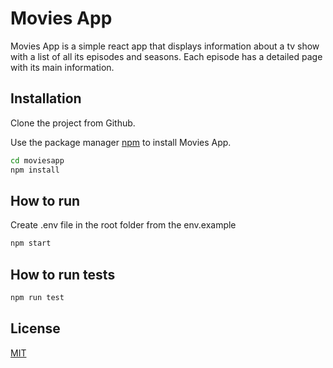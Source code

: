 # Movies App

Movies App is a simple react app that displays information about a tv show with a list of all its episodes and seasons. Each episode has a detailed page with its main information.

## Installation

Clone the project from Github.

Use the package manager [npm](https://www.npmjs.com/) to install Movies App.

```bash
cd moviesapp
npm install
```

## How to run
Create .env file in the root folder from the env.example
```bash
npm start
```

## How to run tests
```bash
npm run test
```

## License
[MIT](https://choosealicense.com/licenses/mit/)
